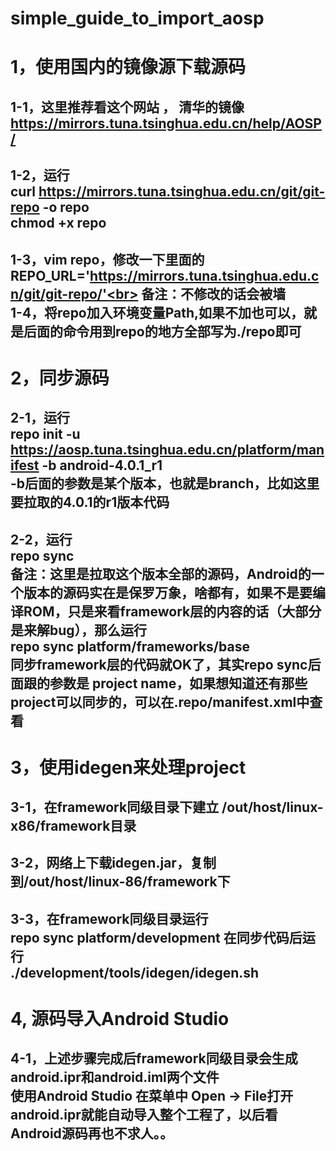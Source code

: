 # simple_guide_to_import_aosp

1，使用国内的镜像源下载源码
====
1-1，这里推荐看这个网站 ， 清华的镜像 https://mirrors.tuna.tsinghua.edu.cn/help/AOSP/ 
<br>
----
1-2，运行<br>
curl https://mirrors.tuna.tsinghua.edu.cn/git/git-repo -o repo<br>
chmod +x repo<br>
----
1-3，vim repo，修改一下里面的<br>
REPO_URL='https://mirrors.tuna.tsinghua.edu.cn/git/git-repo/'<br>
备注：不修改的话会被墙<br>
1-4，将repo加入环境变量Path,如果不加也可以，就是后面的命令用到repo的地方全部写为./repo即可<br>
----
2，同步源码
====
2-1，运行<br>
repo init -u https://aosp.tuna.tsinghua.edu.cn/platform/manifest -b android-4.0.1_r1<br>
-b后面的参数是某个版本，也就是branch，比如这里要拉取的4.0.1的r1版本代码<br>
----
2-2，运行<br>
repo sync<br>
备注：这里是拉取这个版本全部的源码，Android的一个版本的源码实在是保罗万象，啥都有，如果不是要编译ROM，只是来看framework层的内容的话（大部分是来解bug），那么运行<br>
repo sync platform/frameworks/base <br>
同步framework层的代码就OK了，其实repo sync后面跟的参数是 project name，如果想知道还有那些project可以同步的，可以在.repo/manifest.xml中查看
----
3，使用idegen来处理project
====
3-1，在framework同级目录下建立 /out/host/linux-x86/framework目录<br>
----
3-2，网络上下载idegen.jar，复制到/out/host/linux-86/framework下<br>
----
3-3，在framework同级目录运行<br>
repo sync platform/development
在同步代码后运行<br>
./development/tools/idegen/idegen.sh
----

4, 源码导入Android Studio
====
4-1，上述步骤完成后framework同级目录会生成android.ipr和android.iml两个文件<br>使用Android Studio 在菜单中 Open -> File打开android.ipr就能自动导入整个工程了，以后看Android源码再也不求人。。
----
